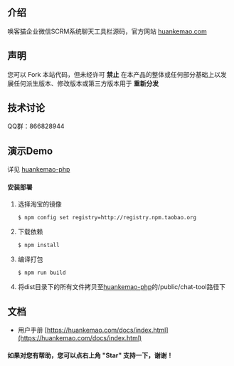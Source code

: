 ## 介绍
唤客猫企业微信SCRM系统聊天工具栏源码，官方网站 [huankemao.com](https://huankemao.com/)

## 声明

您可以 Fork 本站代码，但未经许可 **禁止** 在本产品的整体或任何部分基础上以发展任何派生版本、修改版本或第三方版本用于 **重新分发** 

## 技术讨论

QQ群：866828944

## 演示Demo
详见 [huankemao-php](https://github.com/huankemao/huankemao-php)

#### 安装部署

1.  选择淘宝的镜像
    ```
    $ npm config set registry=http://registry.npm.taobao.org
    ```
    
2.  下载依赖
    ```
    $ npm install
    ```

3.  编译打包
    ```
    $ npm run build
    ```

4.  将dist目录下的所有文件拷贝至[huankemao-php](https://github.com/huankemao/huankemao-php)的/public/chat-tool路径下

## 文档
- 用户手册 [https://huankemao.com/docs/index.html](https://huankemao.com/docs/index.html)

#### 如果对您有帮助，您可以点右上角 "Star" 支持一下，谢谢！

